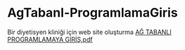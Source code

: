 # AgTabanl-ProgramlamaGiris
Bir diyetisyen kliniği için web site oluşturma
[AĞ TABANLI PROGRAMLAMAYA GİRİŞ.pdf](https://github.com/SevvalEsenturk/AgTabanl-ProgramlamaGiris/files/13552484/AG.TABANLI.PROGRAMLAMAYA.GIRIS.pdf)
